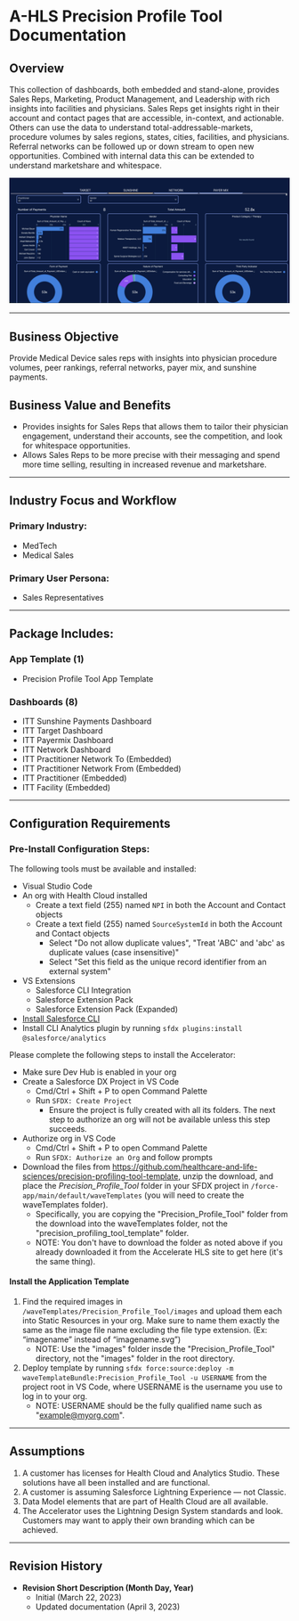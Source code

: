 # A-HLS Precision Profile Tool Documentation

## Overview

This collection of dashboards, both embedded and stand-alone, provides Sales Reps, Marketing, Product Management, and Leadership with rich insights into facilities and physicians. Sales Reps get insights right in their account and contact pages that are accessible, in-context, and actionable. Others can use the data to understand total-addressable-markets, procedure volumes by sales regions, states, cities, facilities, and physicians. Referral networks can be followed up or down stream to open new opportunities. Combined with internal data this can be extended to understand marketshare and whitespace.

![](/Precision_Profile_Tool/images/preview_ppt_sun.png)

---

## Business Objective

Provide Medical Device sales reps with insights into physician procedure volumes, peer rankings, referral networks, payer mix, and sunshine payments.

## Business Value and Benefits

-    Provides insights for Sales Reps that allows them to tailor their physician engagement, understand their accounts, see the competition, and look for whitespace opportunities.
-    Allows Sales Reps to be more precise with their messaging and spend more time selling, resulting in increased revenue and marketshare.

---

## Industry Focus and Workflow

### Primary Industry:

-    MedTech
-    Medical Sales

### Primary User Persona:

-    Sales Representatives

---

## Package Includes:

### **App Template (1)**

-    Precision Profile Tool App Template

### **Dashboards (8)**

-    ITT Sunshine Payments Dashboard
-    ITT Target Dashboard
-    ITT Payermix Dashboard
-    ITT Network Dashboard
-    ITT Practitioner Network To (Embedded)
-    ITT Practitioner Network From (Embedded)
-    ITT Practitioner (Embedded)
-    ITT Facility (Embedded)

---

## Configuration Requirements

### Pre-Install Configuration Steps:

The following tools must be available and installed:

-    Visual Studio Code
-    An org with Health Cloud installed
     -    Create a text field (255) named `NPI` in both the Account and Contact objects
     -    Create a text field (255) named `SourceSystemId` in both the Account and Contact objects
          -    Select "Do not allow duplicate values", "Treat 'ABC' and 'abc' as duplicate values (case insensitive)"
          -    Select "Set this field as the unique record identifier from an external system"
-    VS Extensions
     -    Salesforce CLI Integration
     -    Salesforce Extension Pack
     -    Salesforce Extension Pack (Expanded)
-    [Install Salesforce CLI](https://developer.salesforce.com/docs/atlas.en-us.242.0.sfdx_setup.meta/sfdx_setup/sfdx_setup_install_cli.htm)
-    Install CLI Analytics plugin by running `sfdx plugins:install @salesforce/analytics`

Please complete the following steps to install the Accelerator:

-    Make sure Dev Hub is enabled in your org
-    Create a Salesforce DX Project in VS Code
     -    Cmd/Ctrl + Shift + P to open Command Palette
     -    Run `SFDX: Create Project`
          -    Ensure the project is fully created with all its folders. The next step to authorize an org will not be available unless this step succeeds.
-    Authorize org in VS Code
     -    Cmd/Ctrl + Shift + P to open Command Palette
     -    Run `SFDX: Authorize an Org` and follow prompts
-    Download the files from https://github.com/healthcare-and-life-sciences/precision-profiling-tool-template, unzip the download, and place the _Precision_Profile_Tool_ folder in your SFDX project in `/force-app/main/default/waveTemplates` (you will need to create the waveTemplates folder).
     -    Specifically, you are copying the "Precision_Profile_Tool" folder from the download into the waveTemplates folder, not the "precision_profiling_tool_template" folder.
     -    NOTE: You don't have to download the folder as noted above if you already downloaded it from the Accelerate HLS site to get here (it's the same thing).

#### Install the Application Template

1. Find the required images in `/waveTemplates/Precision_Profile_Tool/images` and upload them each into Static Resources in your org. Make sure to name them exactly the same as the image file name excluding the file type extension. (Ex: “imagename” instead of “imagename.svg”)
     - NOTE: Use the "images" folder insde the "Precision_Profile_Tool" directory, not the "images" folder in the root directory.
2. Deploy template by running `sfdx force:source:deploy -m waveTemplateBundle:Precision_Profile_Tool -u USERNAME` from the project root in VS Code, where USERNAME is the username you use to log in to your org.
     - NOTE: USERNAME should be the fully qualified name such as "example@myorg.com".

---

## Assumptions

1. A customer has licenses for Health Cloud and Analytics Studio. These solutions have all been installed and are functional.
2. A customer is assuming Salesforce Lightning Experience — not Classic.
3. Data Model elements that are part of Health Cloud are all available.
4. The Accelerator uses the Lightning Design System standards and look. Customers may want to apply their own branding which can be achieved.

---

## Revision History

-    **Revision Short Description (Month Day, Year)**
     -    Initial (March 22, 2023)
     -    Updated documentation (April 3, 2023)
